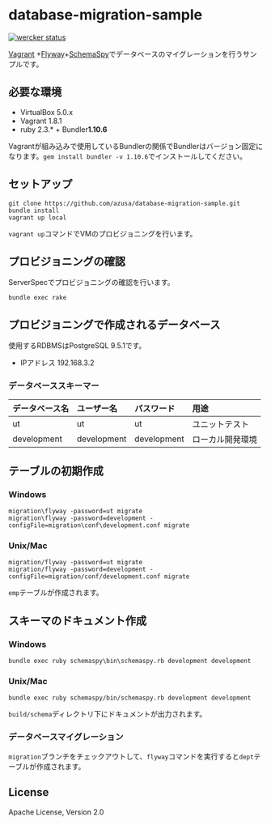 # database-migration-sample

[![wercker status](https://app.wercker.com/status/80f25e6e7d0a999b70bea9241ebafe6e/s/master "wercker status")](https://app.wercker.com/project/bykey/80f25e6e7d0a999b70bea9241ebafe6e)

[Vagrant](https://www.vagrantup.com/) +[Flyway](https://flywaydb.org/)+[SchemaSpy](http://schemaspy.sourceforge.net/)でデータベースのマイグレーションを行うサンプルです。

## 必要な環境
* VirtualBox 5.0.x
* Vagrant 1.8.1
* ruby 2.3.* + Bundler**1.10.6**

Vagrantが組み込みで使用しているBundlerの関係でBundlerはバージョン固定になります。`gem install bundler -v 1.10.6`でインストールしてください。

## セットアップ
```
git clone https://github.com/azusa/database-migration-sample.git
bundle install
vagrant up local
```

`vagrant up`コマンドでVMのプロビジョニングを行います。

## プロビジョニングの確認

ServerSpecでプロビジョニングの確認を行います。

```
bundle exec rake
```

## プロビジョニングで作成されるデータベース

使用するRDBMSはPostgreSQL 9.5.1です。

* IPアドレス 192.168.3.2

### データベーススキーマー

| データベース名 | ユーザー名 | パスワード | 用途           |
|:---------------|:-----------|:-----------|:---------------|
| ut             |ut          |ut          |ユニットテスト  |
| development    |development |development |ローカル開発環境|

## テーブルの初期作成
### Windows
```
migration\flyway -password=ut migrate
migration\flyway -password=development -configFile=migration\conf\development.conf migrate
```
### Unix/Mac
```
migration/flyway -password=ut migrate
migration/flyway -password=development -configFile=migration/conf/development.conf migrate
```

`emp`テーブルが作成されます。

## スキーマのドキュメント作成
### Windows
```
bundle exec ruby schemaspy\bin\schemaspy.rb development development
```

### Unix/Mac
```
bundle exec ruby schemaspy/bin/schemaspy.rb development development
```

`build/schema`ディレクトリ下にドキュメントが出力されます。

### データベースマイグレーション

`migration`ブランチをチェックアウトして、`flyway`コマンドを実行すると`dept`テーブルが作成されます。

## License

Apache License, Version 2.0

